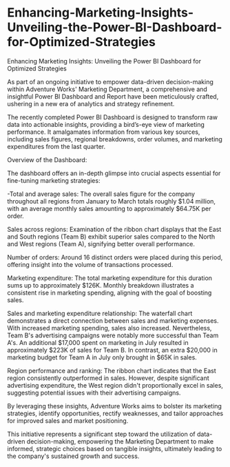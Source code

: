 # Enhancing-Marketing-Insights-Unveiling-the-Power-BI-Dashboard-for-Optimized-Strategies
Enhancing Marketing Insights: Unveiling the Power BI Dashboard for Optimized Strategies

As part of an ongoing initiative to empower data-driven decision-making within Adventure Works' Marketing Department, a comprehensive and insightful Power BI Dashboard and Report have been meticulously crafted, ushering in a new era of analytics and strategy refinement.

The recently completed Power BI Dashboard is designed to transform raw data into actionable insights, providing a bird’s-eye view of marketing performance. It amalgamates information from various key sources, including sales figures, regional breakdowns, order volumes, and marketing expenditures from the last quarter.

Overview of the Dashboard:

The dashboard offers an in-depth glimpse into crucial aspects essential for fine-tuning marketing strategies:

-Total and average sales: The overall sales figure for the company throughout all regions from January to March totals roughly $1.04 million, with an average monthly sales amounting to approximately $64.75K per order.


Sales across regions: Examination of the ribbon chart displays that the East and South regions (Team B) exhibit superior sales compared to the North and West regions (Team A), signifying better overall performance.


Number of orders: Around 16 distinct orders were placed during this period, offering insight into the volume of transactions processed.


Marketing expenditure: The total marketing expenditure for this duration sums up to approximately $126K. Monthly breakdown illustrates a consistent rise in marketing spending, aligning with the goal of boosting sales.


Sales and marketing expenditure relationship: The waterfall chart demonstrates a direct connection between sales and marketing expenses. With increased marketing spending, sales also increased. Nevertheless, Team B's advertising campaigns were notably more successful than Team A's. An additional $17,000 spent on marketing in July resulted in approximately $223K of sales for Team B. In contrast, an extra $20,000 in marketing budget for Team A in July only brought in $65K in sales.


Region performance and ranking: The ribbon chart indicates that the East region consistently outperformed in sales. However, despite significant advertising expenditure, the West region didn't proportionally excel in sales, suggesting potential issues with their advertising campaigns.

By leveraging these insights, Adventure Works aims to bolster its marketing strategies, identify opportunities, rectify weaknesses, and tailor approaches for improved sales and market positioning.

This initiative represents a significant step toward the utilization of data-driven decision-making, empowering the Marketing Department to make informed, strategic choices based on tangible insights, ultimately leading to the company's sustained growth and success.
